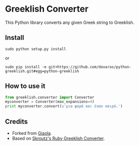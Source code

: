 # Greeklish Converter
This Python library converts any given Greek string to Greeklish.

## Install
```sudo python setup.py install```

or

```sudo pip install -e git+https://github.com/doxaras/python-greeklish.git#egg=python-greeklish```

## How to use it
```python
from greeklish.converter import Converter
myconverter = Converter(max_expansions=4)
print myconverter.convert(u'μια φορά και έναν καιρό.')
```

## Credits
 * Forked from [Giaola](https://github.com/Giaola/python-greeklish).
 * Based on [Skroutz's Ruby Greeklish Converter](https://github.com/skroutz/greeklish).
